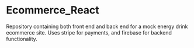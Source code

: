 # Ecommerce_React
Repository containing both front end and back end for a mock energy drink ecommerce site. Uses stripe for payments, and firebase for backend functionality. 

